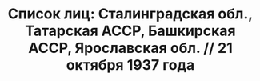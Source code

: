 ---
title: 'Список лиц: Сталинградская обл., Татарская АССР, Башкирская АССР, Ярославская
  обл. // 21 октября 1937 года'
description: РГАСПИ, ф.17, оп.171, дело 411, лист 234
images:
- /disk/pictures/v03/17-171-411-234.jpg
- /disk/pictures/v03/17-171-411-235.jpg
- /disk/pictures/v03/17-171-411-236.jpg
- /disk/pictures/v03/17-171-411-237.jpg
- /disk/pictures/v03/17-171-411-238.jpg
- /disk/pictures/v03/17-171-411-239.jpg
---